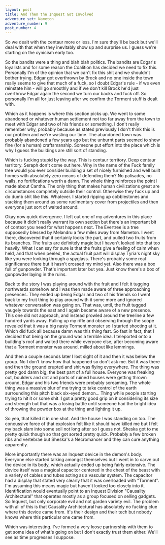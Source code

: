 ```yaml
---
layout: post
title: And Then the Inquest Got Involved
adventure_set: Nameton
adventure_number: 9
post_number: 4
---
```


So we dealt with the centaur more or less. I'm sure they'll be back but we'll deal with that when they inevitably show up and surprise us. I guess we're starting on the cynicism early too.

So the bandits were a thing and blah blah politics. The bandits are Edgar's loyalists and for some reason the Coalition has decided we need to fix this. Personally I'm of the opinion that we can't fix this shit and we shouldn't bother trying. Edgar got overthrown by Brock and no one inside the town really seems to give that much of a fuck, so I doubt Edgar's rule - if we even reinstate him - will go smoothly and if we don't kill Brock he'd just overthrow Edgar again the second we turn our backs and fuck off. So personally I'm all for just leaving after we confirm the Torment stuff is dealt with.

Which as it happens is where this section picks up. We went to some abandoned or whatever human settlement not too far away from the town to meet with Edgar and two of his friends or something. I don't really remember why, probably because as stated previously I don't think this is our problem and we're wasting our time. The abandoned town was probably abandoned a few years ago but the unburnt parts seemed to show fine (for a human) craftsmanship. Someone put effort into the place which is why I guess the buildings are still sort of standing.

Which is fucking stupid by the way. This is centaur territory. Deep centaur territory. Seraph don't come out here. Why in the name of the Fuck family tree would you ever consider building a set of nicely furnished and well built homes with absolutely zero means of defending them? No palisades, no walls, no fortifications worth a damn. The whole thing reinforces the point I made about Cantha. The only thing that makes human civilizations great are circumstances completely outside their control. Otherwise they fuck up and do dumb shit like this. Whatever. I started ripping up cobblestones and stacking them around as some rudimentary cover from projectiles and then everyone just sort of waited around.

Okay now quick divergence. I left out one of my adventures in this place because it didn't really warrant its own section but there's an important bit of context you need for what happens next. The Evertree is a tree supposedly blessed by Melandru a few miles away from Nameton. I went there, discovered that it certainly looks the part, and pulled two fruits from its branches. The fruits are definitely magic but I haven't looked into that too heavily. What I can say for sure is that the fruits give a feeling of calm when held, and that when peeled, the actual fruit part will display Tyria's night sky like you were looking through a spyglass. There's probably some real significance there but it hasn't crossed my mind yet. Also there was a box full of gunpowder. That's important later but yea. Just know there's a box of gunpowder laying in the ruins.

Back to the story I was playing around with the fruit and I felt it tugging northwards somehow and I was then made aware of three approaching presences. They ended up being Edgar and two of his friends so I went back to my fruit thing to play around with it some more and ignored whatever conversation was going on. That was, until, the fruit tugged vaugely towards the east and I again became aware of a new presence. This one did not approach, and instead prowled around the treeline a few hundred yards away. Pulling up my rifle and observing through the scope revealed that it was a big nasty Torment monster so I started shooting at it. Which did fuck all because damn was this thing fast. So fast in fact, that I decided that being on the ground was a terrible idea. I teleported onto a building's roof and waited there while everyone else, after becoming aware that a Torment monster was around, milled about like lemmings. 

And then a couple seconds later I lost sight of it and then it was below the group. No I don't know how that happened so don't ask me. But it was there and then the ground erupted and shit was flying everywhere. The thing was pretty god damn big, the best part of a full house. Everyone was freaking out, boulders and dirt and parts of ruined houses were getting thrown around, Edgar and his two friends were probably screaming. The whole thing was a massive blur of me trying to take control of the earth surrounding this pitch black six-eyed demon… Thing while people starting trying to hit it or some shit. I got a pretty good grip on it considering its size and strength but that was a losing battle until someone had the bright idea of throwing the powder box at the thing and lighting it up.

So yea, that killed it in one shot. And the house I was standing on too. The concussive force of that explosion felt like it should have killed me but I felt my back slam into some soil not long after so I guess not. Sheska got to me pretty quick though so that got sorted pretty quick. Probably a few broken ribs and vertebrae but Sheska's a Necromancer and they can cure anything apparently.

More importantly there was an Inquest device in the demon's body. Everyone else started talking amongst themselves but I went in to carve out the device in its body, which actually ended up being fairly extensive. The device itself was a magical capacitor centered in the chest of the beast with a variety of cables and tubes acting as a vascular system. The capacitor had a display that stated very clearly that it was overloaded with "Torment". I'm assuming this means magic but haven't looked too closely into it. Identification would eventually point to an Inquest Division "Causality Architectural" that operates mostly as a group focused on selling gadgets. So Inquest, but only corporate evil and not garden variety evil. The problem with all of this is that Causality Architectural has absolutely no fucking clue where this device came from. It's their design and their tech but nobody knows where this particular one came from.

Which was interesting. I've formed a very loose partnership with them to get some idea of what's going on but I don't exactly trust them either. We'll see as time progresses I suppose.
